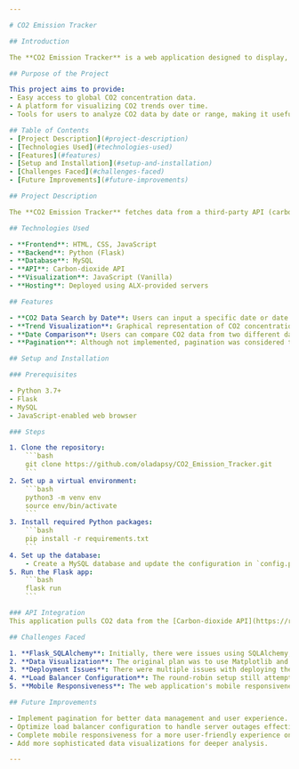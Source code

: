 ```yaml
---

# CO2 Emission Tracker

## Introduction

The **CO2 Emission Tracker** is a web application designed to display, analyze, and track CO2 emission trends over time using data fetched from a public API. The purpose of the project is to raise awareness of global CO2 concentration trends and provide accessible data for researchers, students, and the general public.

## Purpose of the Project

This project aims to provide:
- Easy access to global CO2 concentration data.
- A platform for visualizing CO2 trends over time.
- Tools for users to analyze CO2 data by date or range, making it useful for environmental researchers and activists.

## Table of Contents
- [Project Description](#project-description)
- [Technologies Used](#technologies-used)
- [Features](#features)
- [Setup and Installation](#setup-and-installation)
- [Challenges Faced](#challenges-faced)
- [Future Improvements](#future-improvements)

## Project Description

The **CO2 Emission Tracker** fetches data from a third-party API (carbon-dioxide API) and displays it in a user-friendly way. It provides functionalities such as searching CO2 levels by specific dates or date ranges, visualizing trends over time, and comparing data for different periods.

## Technologies Used

- **Frontend**: HTML, CSS, JavaScript
- **Backend**: Python (Flask)
- **Database**: MySQL
- **API**: Carbon-dioxide API
- **Visualization**: JavaScript (Vanilla)
- **Hosting**: Deployed using ALX-provided servers

## Features

- **CO2 Data Search by Date**: Users can input a specific date or date range to view CO2 levels for that period.
- **Trend Visualization**: Graphical representation of CO2 concentration over time, allowing users to observe patterns.
- **Date Comparison**: Users can compare CO2 data from two different dates.
- **Pagination**: Although not implemented, pagination was considered to limit the data shown on each page.

## Setup and Installation

### Prerequisites

- Python 3.7+
- Flask
- MySQL
- JavaScript-enabled web browser

### Steps

1. Clone the repository:
    ```bash
    git clone https://github.com/oladapsy/CO2_Emission_Tracker.git
    ```
2. Set up a virtual environment:
    ```bash
    python3 -m venv env
    source env/bin/activate
    ```
3. Install required Python packages:
    ```bash
    pip install -r requirements.txt
    ```
4. Set up the database:
    - Create a MySQL database and update the configuration in `config.py`.
5. Run the Flask app:
    ```bash
    flask run
    ```

### API Integration
This application pulls CO2 data from the [Carbon-dioxide API](https://rapidapi.com).

## Challenges Faced

1. **Flask_SQLAlchemy**: Initially, there were issues using SQLAlchemy, which were resolved by reading the documentation and using assistance from ChatGPT.
2. **Data Visualization**: The original plan was to use Matplotlib and Pandas, but after advice from a frontend designer, JavaScript was used instead for simplicity and better integration with the frontend.
3. **Deployment Issues**: There were multiple issues with deploying the app using Gunicorn, particularly on the second server provided by ALX. SSH access was lost, and a replacement server has not yet been provisioned.
4. **Load Balancer Configuration**: The round-robin setup still attempts to route traffic to the unavailable server, an issue currently being worked on.
5. **Mobile Responsiveness**: The web application's mobile responsiveness is a work in progress and is being improved continuously.

## Future Improvements

- Implement pagination for better data management and user experience.
- Optimize load balancer configuration to handle server outages effectively.
- Complete mobile responsiveness for a more user-friendly experience on all devices.
- Add more sophisticated data visualizations for deeper analysis.

---
```

